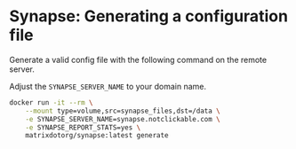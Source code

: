 # Synapse: Generating a configuration file

Generate a valid config file with the following command on the remote server.

Adjust the `SYNAPSE_SERVER_NAME` to your domain name.

```bash
docker run -it --rm \
    --mount type=volume,src=synapse_files,dst=/data \
    -e SYNAPSE_SERVER_NAME=synapse.notclickable.com \
    -e SYNAPSE_REPORT_STATS=yes \
    matrixdotorg/synapse:latest generate
```
